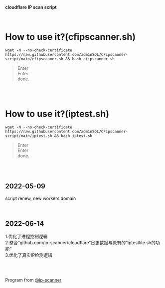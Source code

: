 **cloudflare IP scan script**  

</br>  

How to use it?(cfipscanner.sh)
=================================================================================================================================
    wget -N --no-check-certificate https://raw.githubusercontent.com/adm1nSQL/CFipscanner-script/main/cfipscanner.sh && bash cfipscanner.sh
  


  > Enter  
  > Enter  
  done. 
</br> 
</br>


How to use it?(iptest.sh)
=================================================================================================================================
    wget -N --no-check-certificate https://raw.githubusercontent.com/adm1nSQL/CFipscanner-script/main/iptest.sh && bash iptest.sh
  


  > Enter  
  > Enter  
  done. 
  
</br></br>

2022-05-09
---------------------------------
script renew, new workers domain

</br>

2022-06-14
---------------------------------
1.优化了进程控制逻辑</br>
2.整合“github.com/ip-scanner/cloudflare”日更数据与原有的“iptestlite.sh的功能”</br>
3.优化了真实IP检测逻辑

</br></br>

Program from [@ip-scanner](https://github.com/ip-scanner/cloudflare)
